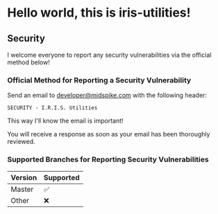 # Hello world, this is iris-utilities!

## Security

I welcome everyone to report any security vulnerabilities via the official method below!

### Official Method for Reporting a Security Vulnerability

Send an email to [developer@midspike.com](mailto:developer@midspike.com) with the following header:
```
SECURITY - I.R.I.S. Utilities
```
This way I'll know the email is important!

You will receive a response as soon as your email has been thoroughly reviewed.

### Supported Branches for Reporting Security Vulnerabilities

| Version | Supported          |
| ------- | ------------------ |
| Master  | :white_check_mark: |
| Other   | :x:                |
